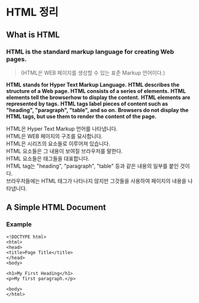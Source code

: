 # HTML 정리

## What is HTML
### HTML is the standard markup language for creating Web pages.
> (HTML은 WEB 페이지를 생성할 수 있는 표준 Markup 언어이다.)

**HTML stands for Hyper Text Markup Language.**
**HTML describes the structure of a Web page.**
**HTML consists of a series of elements.**
**HTML elements tell the browserhow to display the content.**
**HTML elements are represented by tags.**
**HTML tags label pieces of content such as "heading", "paragraph", "table", and so on.**
**Browsers do not display the HTML tags, but use them to render the content of the page.**
> 
HTML은 Hyper Text Markup 언어를 나타냅니다.<br>
HTML은 WEB 페이지의 구조를 묘사합니다.<br>
HTML은 시리즈의 요소들로 이루어져 있습니다.<br>
HTML 요소들은 그 내용이 보여질 브라우저를 말한다.<br>
HTML 요소들은 태그들을 대표합니다.<br>
HTML tag는 "heading", "paragraph", "table" 등과 같은 내용의 일부를 붙인 것이다.<Br>
브라우저들에는 HTML 태그가 나타나지 않지만 그것들을 사용하여 페이지의 내용을 나타냅니다.<Br>

## A Simple HTML Document
### Example
```
<!DOCTYPE html>
<html>
<head>
<title>Page Title</title>
</head>
<body>

<h1>My First Heading</h1>
<p>My first paragraph.</p>

<body>
</html>
```